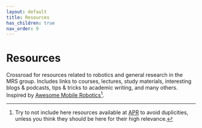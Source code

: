 ```yaml
---
layout: default
title: Resources
has_children: true
nav_order: 9
---
```


# Resources
Crossroad for resources related to robotics and general research in the MRS group.
Includes links to courses, lectures, study materials, interesting blogs & podcasts, tips & tricks to academic writing, and many others.
Inspired by [Awesome Mobile Robotics](https://github.com/mathiasmantelli/awesome-mobile-robotics)[^1].

[^1]: Try to not include here resources available at [APR](https://github.com/mathiasmantelli/awesome-mobile-robotics) to avoid duplicities, unless you think they should be here for their high relevance.
